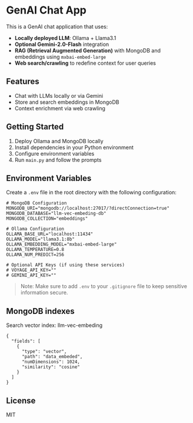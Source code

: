 # GenAI Chat App

This is a GenAI chat application that uses:

- **Locally deployed LLM**: Ollama + Llama3.1
- **Optional Gemini-2.0-Flash** integration
- **RAG (Retrieval Augmented Generation)** with MongoDB and embeddings using `mxbai-embed-large`
- **Web search/crawling** to redefine context for user queries

## Features

- Chat with LLMs locally or via Gemini
- Store and search embeddings in MongoDB
- Context enrichment via web crawling

## Getting Started

1. Deploy Ollama and MongoDB locally
2. Install dependencies in your Python environment
3. Configure environment variables
4. Run `main.py` and follow the prompts

## Environment Variables

Create a `.env` file in the root directory with the following configuration:

```properties
# MongoDB Configuration
MONGODB_URI="mongodb://localhost:27017/?directConnection=true"
MONGODB_DATABASE="llm-vec-embeding-db"
MONGODB_COLLECTION="embeddings"

# Ollama Configuration
OLLAMA_BASE_URL="localhost:11434"
OLLAMA_MODEL="llama3.1:8b"
OLLAMA_EMBEDDING_MODEL="mxbai-embed-large"
OLLAMA_TEMPERATURE=0.8
OLLAMA_NUM_PREDICT=256

# Optional API Keys (if using these services)
# VOYAGE_API_KEY=""
# GEMINI_API_KEY=""
```

> Note: Make sure to add `.env` to your `.gitignore` file to keep sensitive information secure.

## MongoDB indexes
Search vector index: llm-vec-embeding
```
{
  "fields": [
    {
      "type": "vector",
      "path": "data_embeded",
      "numDimensions": 1024,
      "similarity": "cosine"
    }
  ]
}
```

## License

MIT